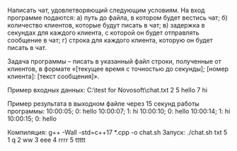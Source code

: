 Написать чат, удовлетворяющий следующим условиям.
На вход программе подаются: 
	а) путь до файла, в котором будет вестись чат; 
	б) количество клиентов, которые будут писать в чат; 
	в) задержка в секундах для каждого клиента, с которой он будет отправлять сообщение в чат; 
	г) строка для каждого клиента, которую он будет писать в чат.

Задача программы – писать в указанный файл строки, полученные от клиентов, в формате 
«[текущее время с точностью до секунды]; [номер клиента]: [текст сообщения]».
 
Пример входных данных:
C:\test for Novosoft\chat.txt
2
5 hello
7 hi
 
Пример результата в выходном файле через 15 секунд работы программы:
10:00:05; 0: hello
10:00:07; 1: hi
10:00:10; 0: hello
10:00:14; 1: hi
10:00:15; 0: hello

Компиляция:
	g++ -Wall -std=c++17 *.cpp -o chat.sh
Запуск:
	./chat.sh txt 5 1 q 2 ww 3 eee 4 rrrr 5 ttttt